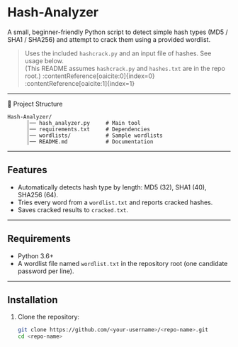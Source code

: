 # Hash-Analyzer

A small, beginner-friendly Python script to detect simple hash types (MD5 / SHA1 / SHA256) and attempt to crack them using a provided wordlist.

> Uses the included `hashcrack.py` and an input file of hashes. See usage below.  
> (This README assumes `hashcrack.py` and `hashes.txt` are in the repo root.) :contentReference[oaicite:0]{index=0} :contentReference[oaicite:1]{index=1}

---
📂 Project Structure
```
Hash-Analyzer/
      │── hash_analyzer.py     # Main tool
      │── requirements.txt     # Dependencies
      │── wordlists/           # Sample wordlists
      │── README.md            # Documentation
```
---

## Features
- Automatically detects hash type by length: MD5 (32), SHA1 (40), SHA256 (64).
- Tries every word from a `wordlist.txt` and reports cracked hashes.
- Saves cracked results to `cracked.txt`.

---

## Requirements
- Python 3.6+  
- A wordlist file named `wordlist.txt` in the repository root (one candidate password per line).

---

## Installation
1. Clone the repository:
   ```bash
   git clone https://github.com/<your-username>/<repo-name>.git
   cd <repo-name>
